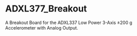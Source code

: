 ADXL377_Breakout
================

A Breakout Board for the ADXL337 Low Power 3-Axis ±200 g Accelerometer with Analog Output.
